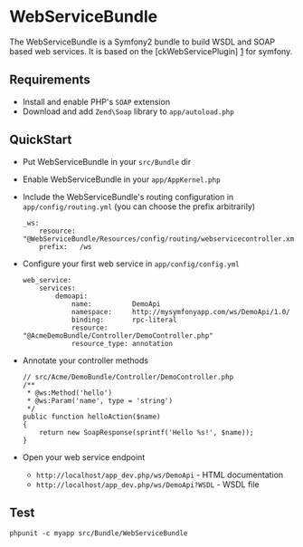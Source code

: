 WebServiceBundle
================

The WebServiceBundle is a Symfony2 bundle to build WSDL and SOAP based web services.
It is based on the [ckWebServicePlugin] [1] for symfony.

Requirements
------------

 * Install and enable PHP's `SOAP` extension
 * Download and add `Zend\Soap` library to `app/autoload.php`

QuickStart
----------

 *  Put WebServiceBundle in your `src/Bundle` dir
 *  Enable WebServiceBundle in your `app/AppKernel.php`
 
 *  Include the WebServiceBundle's routing configuration in `app/config/routing.yml` (you can choose the prefix arbitrarily)
   
        _ws:
            resource: "@WebServiceBundle/Resources/config/routing/webservicecontroller.xml"
            prefix:   /ws
          
 *  Configure your first web service in `app/config/config.yml`
        
        web_service:
            services:
                demoapi:
                    name:          DemoApi
                    namespace:     http://mysymfonyapp.com/ws/DemoApi/1.0/                  
                    binding:       rpc-literal
                    resource:      "@AcmeDemoBundle/Controller/DemoController.php"
                    resource_type: annotation

 *  Annotate your controller methods
 
        // src/Acme/DemoBundle/Controller/DemoController.php
        /**
         * @ws:Method('hello')
         * @ws:Param('name', type = 'string')
         */
        public function helloAction($name)
        {
            return new SoapResponse(sprintf('Hello %s!', $name));
        }

 *  Open your web service endpoint

     *   `http://localhost/app_dev.php/ws/DemoApi` - HTML documentation
     *   `http://localhost/app_dev.php/ws/DemoApi?WSDL` - WSDL file

Test
----

    phpunit -c myapp src/Bundle/WebServiceBundle

[1]: http://www.symfony-project.org/plugins/ckWebServicePlugin